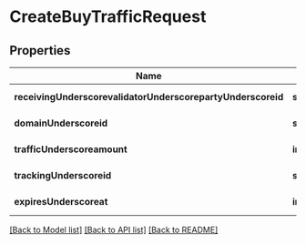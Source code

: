 # CreateBuyTrafficRequest

## Properties
Name | Type | Description | Notes
------------ | ------------- | ------------- | -------------
**receivingUnderscorevalidatorUnderscorepartyUnderscoreid** | **string** |  | [default to null]
**domainUnderscoreid** | **string** |  | [default to null]
**trafficUnderscoreamount** | **integer** |  | [default to null]
**trackingUnderscoreid** | **string** |  | [default to null]
**expiresUnderscoreat** | **integer** |  | [default to null]

[[Back to Model list]](../README.md#documentation-for-models) [[Back to API list]](../README.md#documentation-for-api-endpoints) [[Back to README]](../README.md)


